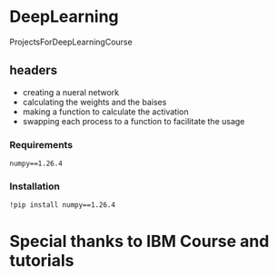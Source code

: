 # DeepLearning
ProjectsForDeepLearningCourse

## headers
* creating a nueral network
* calculating the weights and the baises
* making a function to calculate the activation
* swapping each process to a function to facilitate the usage

### Requirements
```
numpy==1.26.4
```
### Installation
```
!pip install numpy==1.26.4
```

# Special thanks to IBM Course and tutorials